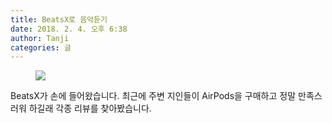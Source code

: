 ```yaml
---
title: BeatsX로 음악듣기
date: 2018. 2. 4. 오후 6:38
author: Tanji
categories: 글
---
```


<figure><img src=“/img/beats.png”></figure>

BeatsX가 손에 들어왔습니다. 최근에 주변 지인들이 AirPods을 구매하고 정말 만족스러워 하길래 각종 리뷰를 찾아봤습니다.

